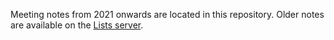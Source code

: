 Meeting notes from 2021 onwards are located in this repository. Older notes are available on the [Lists server](https://lists.riscv.org/g/security/files/Meeting%20Notes).
